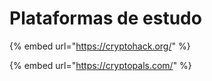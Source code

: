 # Plataformas de estudo

{% embed url="https://cryptohack.org/" %}

{% embed url="https://cryptopals.com/" %}
